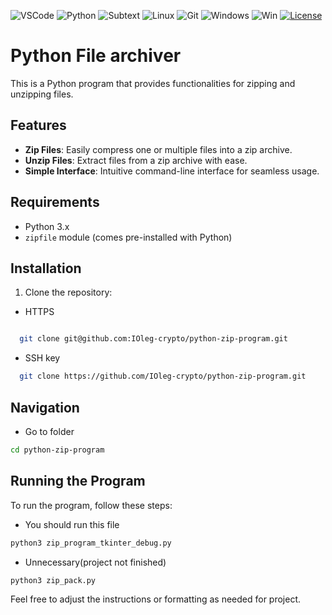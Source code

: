 ![VSCode](https://img.shields.io/badge/Vscode-007ACC?style=for-the-badge&logo=visualstudiocode&logoColor=white)
![Python](https://img.shields.io/badge/python-%2314354C.svg?style=for-the-badge&logo=python&logoColor=whit)
![Subtext](https://img.shields.io/badge/sublime%20text-%23FF9800.svg?&style=for-the-badge&logo=sublime%20text&logoColor=black)
![Linux](https://img.shields.io/badge/Linux-FCC624?style=for-the-badge&logo=linux&logoColor=black)
![Git](https://img.shields.io/badge/git-%23F05033.svg?style=for-the-badge&logo=git&logoColor=white)
![Windows](https://img.shields.io/badge/github-%23121011.svg?style=for-the-badge&logo=github&logoColor=white)
![Win](https://img.shields.io/badge/Windows-0078D6?style=for-the-badge&logo=windows&logoColor=white")
[![License](https://img.shields.io/badge/License-MIT-yellow.svg)](https://opensource.org/licenses/MIT)

# Python File archiver

This is a Python program that provides functionalities for zipping and unzipping files.

## Features

- **Zip Files**: Easily compress one or multiple files into a zip archive.
- **Unzip Files**: Extract files from a zip archive with ease.
- **Simple Interface**: Intuitive command-line interface for seamless usage.

## Requirements

- Python 3.x
- `zipfile` module (comes pre-installed with Python)

## Installation

1. Clone the repository:

- HTTPS

```bash

  git clone git@github.com:IOleg-crypto/python-zip-program.git
```

- SSH key

```bash
  git clone https://github.com/IOleg-crypto/python-zip-program.git
```

## Navigation

- Go to folder

```bash
cd python-zip-program
```

## Running the Program

To run the program, follow these steps:

- You should run this file

```bash
python3 zip_program_tkinter_debug.py
```

- Unnecessary(project not finished)

```bash
python3 zip_pack.py
```

Feel free to adjust the instructions or formatting as needed for project.
